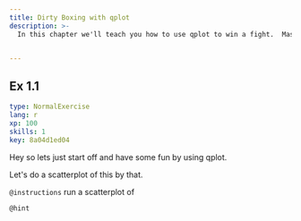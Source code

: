 ```yaml
---
title: Dirty Boxing with qplot
description: >-
  In this chapter we'll teach you how to use qplot to win a fight.  Mastering the ggplot2 language can be overwhelming at first and there is a helper function called qplot() (q for quick plot) which can be used to create the most common types of graphs.  You'll probably be suprised how powerful it is and may be even inspired to go up a weight class later with ggplot.


---
```

## Ex 1.1

```yaml
type: NormalExercise
lang: r
xp: 100
skills: 1
key: 8a04d1ed04
```

Hey so lets just start off and have some fun by using qplot.  

Let's do a scatterplot of this by that.


`@instructions`
run a scatterplot of 

`@hint`










